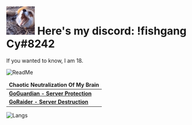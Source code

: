 <h1><img src="https://github.com/Not-Cyrus/Not-Cyrus/blob/main/Dance.gif" width="75">
	Here's my discord: !fishgang Cy#8242
</h1>
<p>If you wanted to know, I am 18.</p>

![ReadMe](https://github-readme-stats.vercel.app/api?username=Not-Cyrus&show_icons=true&theme=tokyonight&layout=compact)

<table>
	<thead align="center">
	<tr border: none;>
		<td><b>Chaotic Neutralization Of My Brain</b></td>
	</tr>
	</thead>
	<tbody>
		<tr>
			<td><a href = "https://github.com/Not-Cyrus/GoGuardian"><b>GoGuardian - Server Protection</b></a></td>
		</tr>
		<tr>
			<td><a href = "https://github.com/Not-Cyrus/GoRaider"><b>GoRaider - Server Destruction</b></a></td>
		</tr>
	</tbody>
</table>

![Langs](https://github-readme-stats.vercel.app/api/top-langs/?username=Not-Cyrus&theme=tokyonight&langs_count=10?exclude_repo=Not-Cyrus)
